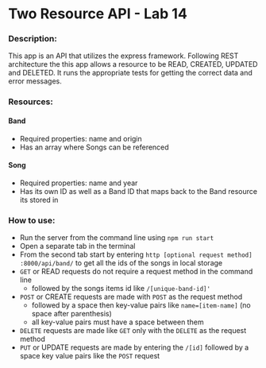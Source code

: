 # Two Resource API - Lab 14

### Description:

This app is an API that utilizes the express framework. Following REST architecture the this app allows a resource to be READ, CREATED, UPDATED and DELETED. It runs the appropriate tests for getting the correct data and error messages.

### Resources:

#### Band
* Required properties: name and origin
* Has an array where Songs can be referenced

#### Song
* Required properties: name and year
* Has its own ID as well as a Band ID that maps back to the Band resource its stored in

### How to use:

* Run the server from the command line using `npm run start`
* Open a separate tab in the terminal
* From the second tab start by entering `http [optional request method] :8000/api/band/`
to get all the ids of the songs in local storage
* `GET` or READ requests do not require a request method in the command line
  * followed by the songs items id like `/[unique-band-id]'`
* `POST` or CREATE requests are made with `POST` as the request method
  * followed by a space then key-value pairs like `name=[item-name]` (no space after parenthesis)
  * all key-value pairs must have a space between them
* `DELETE` requests are made like `GET` only with the `DELETE` as the request method
* `PUT` or UPDATE requests are made by entering the `/[id]` followed by a space key value pairs like the `POST` request
